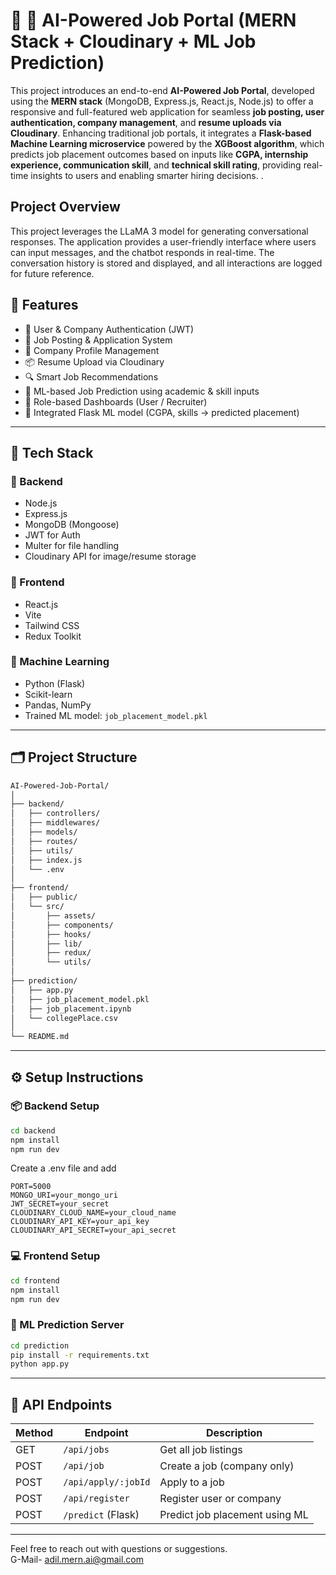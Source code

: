 # 🤖 🧠 AI-Powered Job Portal (MERN Stack + Cloudinary + ML Job Prediction)


This project introduces an end-to-end **AI-Powered Job Portal**, developed using the **MERN stack** (MongoDB, Express.js, React.js, Node.js) to offer a responsive and full-featured web application for seamless **job posting, user authentication, company management**, and **resume uploads via Cloudinary**. Enhancing traditional job portals, it integrates a **Flask-based Machine Learning microservice** powered by the **XGBoost algorithm**, which predicts job placement outcomes based on inputs like **CGPA, internship experience, communication skill**, and **technical skill rating**, providing real-time insights to users and enabling smarter hiring decisions.
.


## Project Overview

This project leverages the LLaMA 3 model for generating conversational responses. The application provides a user-friendly interface where users can input messages, and the chatbot responds in real-time. The conversation history is stored and displayed, and all interactions are logged for future reference.

## 🚀 Features

- 👤 User & Company Authentication (JWT)
- 📝 Job Posting & Application System
- 🏢 Company Profile Management
- 📦 Resume Upload via Cloudinary
- 🔍 Smart Job Recommendations
- 🤖 ML-based Job Prediction using academic & skill inputs
- 🎯 Role-based Dashboards (User / Recruiter)
- 🧠 Integrated Flask ML model (CGPA, skills → predicted placement)

---

## 🧱 Tech Stack

### 🔧 Backend
- Node.js
- Express.js
- MongoDB (Mongoose)
- JWT for Auth
- Multer for file handling
- Cloudinary API for image/resume storage

### 🎨 Frontend
- React.js
- Vite
- Tailwind CSS
- Redux Toolkit

### 🤖 Machine Learning
- Python (Flask)
- Scikit-learn
- Pandas, NumPy
- Trained ML model: `job_placement_model.pkl`

---

## 🗂️ Project Structure

```bash
AI-Powered-Job-Portal/
│
├── backend/
│   ├── controllers/
│   ├── middlewares/
│   ├── models/
│   ├── routes/
│   ├── utils/
│   ├── index.js
│   └── .env
│
├── frontend/
│   ├── public/
│   └── src/
│       ├── assets/
│       ├── components/
│       ├── hooks/
│       ├── lib/
│       ├── redux/
│       └── utils/
│
├── prediction/
│   ├── app.py
│   ├── job_placement_model.pkl
│   ├── job_placement.ipynb
│   └── collegePlace.csv
│
└── README.md
```

---



## **⚙️ Setup Instructions**

### 📦 Backend Setup
```bash
cd backend
npm install
npm run dev

```
Create a .env file and add

```env
PORT=5000
MONGO_URI=your_mongo_uri
JWT_SECRET=your_secret
CLOUDINARY_CLOUD_NAME=your_cloud_name
CLOUDINARY_API_KEY=your_api_key
CLOUDINARY_API_SECRET=your_api_secret

```
### 💻 Frontend Setup


```bash
cd frontend
npm install
npm run dev
```


### 🧠 ML Prediction Server

```bash
cd prediction
pip install -r requirements.txt
python app.py

```
---
## 📡 API Endpoints

| Method | Endpoint             | Description                    |
|--------|----------------------|--------------------------------|
| GET    | `/api/jobs`          | Get all job listings           |
| POST   | `/api/job`           | Create a job (company only)    |
| POST   | `/api/apply/:jobId`  | Apply to a job                 |
| POST   | `/api/register`      | Register user or company       |
| POST   | `/predict` (Flask)   | Predict job placement using ML |


---



Feel free to reach out with questions or suggestions.  
G-Mail- adil.mern.ai@gmail.com
